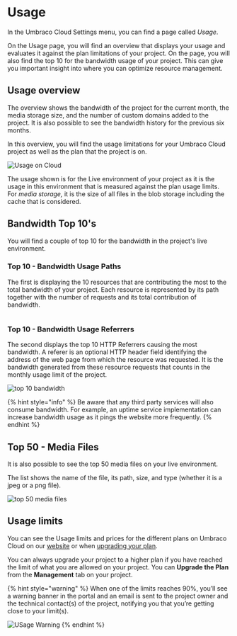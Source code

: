 # Usage

In the Umbraco Cloud Settings menu, you can find a page called _Usage_.

On the Usage page, you will find an overview that displays your usage and evaluates it against the plan limitations of your project. On the page, you will also find the top 10 for the bandwidth usage of your project. This can give you important insight into where you can optimize resource management.

## Usage overview

The overview shows the bandwidth of the project for the current month, the media storage size, and the number of custom domains added to the project. It is also possible to see the bandwidth history for the previous six months.

In this overview, you will find the usage limitations for your Umbraco Cloud project as well as the plan that the project is on.

![Usage on Cloud](../../set-up/images/cloud-usage.png)

The usage shown is for the Live environment of your project as it is the usage in this environment that is measured against the plan usage limits. For _media storage,_ it is the size of all files in the blob storage including the cache that is considered.

## Bandwidth Top 10's

You will find a couple of top 10 for the bandwidth in the project's live environment.

### Top 10 - Bandwidth Usage Paths

The first is displaying the 10 resources that are contributing the most to the total bandwidth of your project. Each resource is represented by its path together with the number of requests and its total contribution of bandwidth.

<figure><img src="../../set-up/images/Top10BandwidthPaths2.png" alt=""><figcaption></figcaption></figure>

### Top 10 - Bandwidth Usage Referrers

The second displays the top 10 HTTP Referrers causing the most bandwidth. A referer is an optional HTTP header field identifying the address of the web page from which the resource was requested. It is the bandwidth generated from these resource requests that counts in the monthly usage limit of the project.

![top 10 bandwidth](../../set-up/images/Top10BandwidthReferer2.png)

{% hint style="info" %}
Be aware that any third party services will also consume bandwidth. For example, an uptime service implementation can increase bandwidth usage as it pings the website more frequently.
{% endhint %}

## Top 50 - Media Files

It is also possible to see the top 50 media files on your live environment.

The list shows the name of the file, its path, size, and type (whether it is a jpeg or a png file).

![top 50 media files](../../set-up/images/Top-50-media.png)

## Usage limits

You can see the Usage limits and prices for the different plans on Umbraco Cloud on our [website](https://umbraco.com/umbraco-cloud-pricing/) or when [upgrading your plan](../../project-settings/upgrade-umbraco-cloud-plan.md).

You can always upgrade your project to a higher plan if you have reached the limit of what you are allowed on your project. You can **Upgrade the Plan** from the **Management** tab on your project.

{% hint style="warning" %}
When one of the limits reaches 90%, you’ll see a warning banner in the portal and an email is sent to the project owner and the technical contact(s) of the project, notifying you that you’re getting close to your limit(s).

<img src="../../set-up/images/warnings_usage.png" alt="USage Warning" data-size="original">
{% endhint %}
